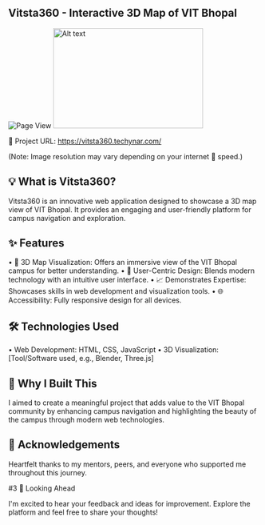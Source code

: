 ## Vitsta360 - Interactive 3D Map of VIT Bhopal
![Page View]([https://drive.google.com/file/d/1JoCjnLYOBvH5i5a4U7CWqZ1kc_w84wyl/view?usp=sharing)
<img src="https://drive.google.com/file/d/1JoCjnLYOBvH5i5a4U7CWqZ1kc_w84wyl/view?usp=sharing" alt="Alt text" width="300" height="200">


🔗 Project URL: https://vitsta360.techynar.com/

(Note: Image resolution may vary depending on your internet 🛜 speed.)



## 💡 What is Vitsta360?

Vitsta360 is an innovative web application designed to showcase a 3D map view of VIT Bhopal. It provides an engaging and user-friendly platform for campus navigation and exploration.

 

## ✨ Features

•	📌 3D Map Visualization: Offers an immersive view of the VIT Bhopal campus for better understanding.
•	🎨 User-Centric Design: Blends modern technology with an intuitive user interface.
•	📈 Demonstrates Expertise: Showcases skills in web development and visualization tools.
•	🌐 Accessibility: Fully responsive design for all devices.



## 🛠️ Technologies Used

•	Web Development: HTML, CSS, JavaScript
•	3D Visualization: [Tool/Software used, e.g., Blender, Three.js]



## 🌟 Why I Built This

I aimed to create a meaningful project that adds value to the VIT Bhopal community by enhancing campus navigation and highlighting the beauty of the campus through modern web technologies.



## 🙌 Acknowledgements

Heartfelt thanks to my mentors, peers, and everyone who supported me throughout this journey.



#3 📣 Looking Ahead

I'm excited to hear your feedback and ideas for improvement. Explore the platform and feel free to share your thoughts!

